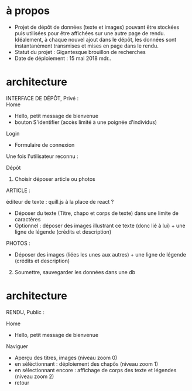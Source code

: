 # à propos
* Projet de dépôt de données (texte et images) pouvant être stockées puis utilisées pour être affichées sur une autre page de rendu. Idéalement, à chaque nouvel ajout dans le dépôt, les données sont instantanément transmises et mises en page dans le rendu.
* Statut du projet : Gigantesque brouillon de recherches
* Date de déploiement : 15 mai 2018 mdr..

# architecture  
INTERFACE DE DÉPÔT, Privé :  
Home  
  * Hello, petit message de bienvenue
  * bouton S'identifier (accès limité à une poignée d'individus)

Login
  * Formulaire de connexion

 Une fois l'utilisateur reconnu :

 Dépôt  
  1. Choisir déposer article ou photos

  ARTICLE :  

éditeur de texte : quill.js à la place de react ?  
   * Déposer du texte (Titre, chapo et corps de texte) dans une limite de caractères  
   * Optionnel : déposer des images illustrant ce texte (donc lié à lui) + une ligne de légende (crédits et description)

  PHOTOS :
   * Déposer des images (liées les unes aux autres) + une ligne de légende (crédits et description)

  2. Soumettre, sauvegarder les données dans une db  

# architecture  
RENDU, Public :

Home  
   * Hello, petit message de bienvenue

Naviguer  
   * Aperçu des titres, images (niveau zoom 0)  
   * en séléctionnant : déploiement des chapôs (niveau zoom 1)  
   * en sélectionnant encore : affichage de corps des texte et légendes (niveau zoom 2)  
   * retour  
